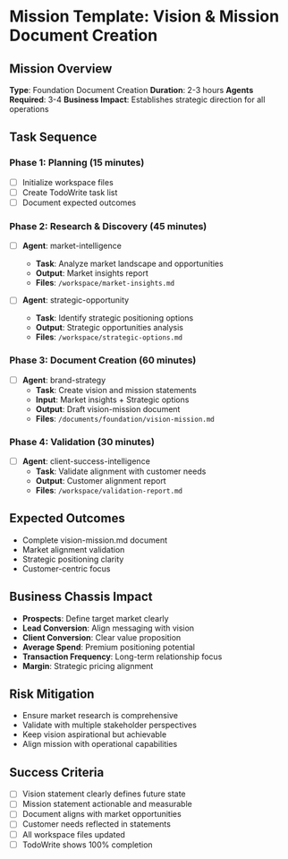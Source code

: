 # Mission Template: Vision & Mission Document Creation

## Mission Overview
**Type**: Foundation Document Creation
**Duration**: 2-3 hours
**Agents Required**: 3-4
**Business Impact**: Establishes strategic direction for all operations

## Task Sequence

### Phase 1: Planning (15 minutes)
- [ ] Initialize workspace files
- [ ] Create TodoWrite task list
- [ ] Document expected outcomes

### Phase 2: Research & Discovery (45 minutes)
- [ ] **Agent**: market-intelligence
  - **Task**: Analyze market landscape and opportunities
  - **Output**: Market insights report
  - **Files**: `/workspace/market-insights.md`

- [ ] **Agent**: strategic-opportunity
  - **Task**: Identify strategic positioning options
  - **Output**: Strategic opportunities analysis
  - **Files**: `/workspace/strategic-options.md`

### Phase 3: Document Creation (60 minutes)
- [ ] **Agent**: brand-strategy
  - **Task**: Create vision and mission statements
  - **Input**: Market insights + Strategic options
  - **Output**: Draft vision-mission document
  - **Files**: `/documents/foundation/vision-mission.md`

### Phase 4: Validation (30 minutes)
- [ ] **Agent**: client-success-intelligence
  - **Task**: Validate alignment with customer needs
  - **Output**: Customer alignment report
  - **Files**: `/workspace/validation-report.md`

## Expected Outcomes
- Complete vision-mission.md document
- Market alignment validation
- Strategic positioning clarity
- Customer-centric focus

## Business Chassis Impact
- **Prospects**: Define target market clearly
- **Lead Conversion**: Align messaging with vision
- **Client Conversion**: Clear value proposition
- **Average Spend**: Premium positioning potential
- **Transaction Frequency**: Long-term relationship focus
- **Margin**: Strategic pricing alignment

## Risk Mitigation
- Ensure market research is comprehensive
- Validate with multiple stakeholder perspectives
- Keep vision aspirational but achievable
- Align mission with operational capabilities

## Success Criteria
- [ ] Vision statement clearly defines future state
- [ ] Mission statement actionable and measurable
- [ ] Document aligns with market opportunities
- [ ] Customer needs reflected in statements
- [ ] All workspace files updated
- [ ] TodoWrite shows 100% completion
